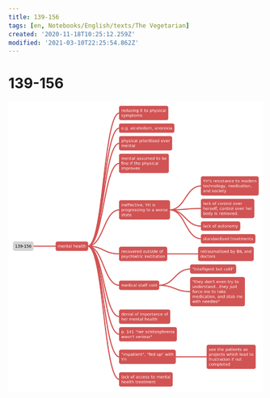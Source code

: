 ```yaml
---
title: 139-156
tags: [en, Notebooks/English/texts/The Vegetarian]
created: '2020-11-18T10:25:12.259Z'
modified: '2021-03-10T22:25:54.862Z'
---
```


# 139-156
![139-156](../maps/139-156.svg)
